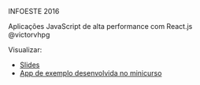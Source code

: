 INFOESTE 2016

Aplicações JavaScript de alta performance com React.js  
@victorvhpg

Visualizar:
* [Slides](http://victorvhpg.github.io/minicurso-react.js/slides)  
* [App de exemplo desenvolvida no minicurso](http://victorvhpg.github.io/minicurso-react.js/app/build/)  
